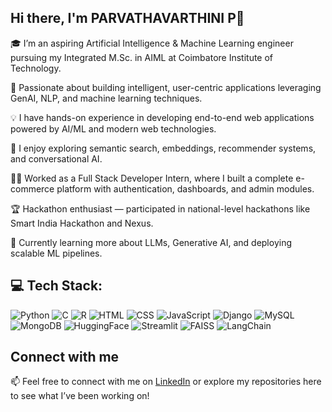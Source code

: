 ## Hi there, I'm PARVATHAVARTHINI P👋

🎓 I’m an aspiring Artificial Intelligence & Machine Learning engineer pursuing my Integrated M.Sc. in AIML at Coimbatore Institute of Technology.

🚀 Passionate about building intelligent, user-centric applications leveraging GenAI, NLP, and machine learning techniques.

💡 I have hands-on experience in developing end-to-end web applications powered by AI/ML and modern web technologies.

🧠 I enjoy exploring semantic search, embeddings, recommender systems, and conversational AI.

👨‍💻 Worked as a Full Stack Developer Intern, where I built a complete e-commerce platform with authentication, dashboards, and admin modules.

🏆 Hackathon enthusiast — participated in national-level hackathons like Smart India Hackathon and Nexus.

🌱 Currently learning more about LLMs, Generative AI, and deploying scalable ML pipelines.

## 💻 Tech Stack:
![Python](https://img.shields.io/badge/Python-3776AB?style=flat-square&logo=python&logoColor=white)
![C](https://img.shields.io/badge/C-00599C?style=flat-square&logo=c&logoColor=white)
![R](https://img.shields.io/badge/R-276DC3?style=flat-square&logo=r&logoColor=white)
![HTML](https://img.shields.io/badge/HTML5-E34F26?style=flat-square&logo=html5&logoColor=white)
![CSS](https://img.shields.io/badge/CSS3-1572B6?style=flat-square&logo=css3&logoColor=white)
![JavaScript](https://img.shields.io/badge/JavaScript-F7DF1E?style=flat-square&logo=javascript&logoColor=black)
![Django](https://img.shields.io/badge/Django-092E20?style=flat-square&logo=django&logoColor=white)
![MySQL](https://img.shields.io/badge/MySQL-4479A1?style=flat-square&logo=mysql&logoColor=white)
![MongoDB](https://img.shields.io/badge/MongoDB-4EA94B?style=flat-square&logo=mongodb&logoColor=white)
![HuggingFace](https://img.shields.io/badge/HuggingFace-FFAA00?style=flat-square&logo=huggingface&logoColor=black)
![Streamlit](https://img.shields.io/badge/Streamlit-FF4B4B?style=flat-square&logo=streamlit&logoColor=white)
![FAISS](https://img.shields.io/badge/FAISS-blue?style=flat-square)
![LangChain](https://img.shields.io/badge/LangChain-ff69b4?style=flat-square)

## Connect with me
📫 Feel free to connect with me on [LinkedIn](https://www.linkedin.com/in/parvathavarthini-p/) or explore my repositories here to see what I’ve been working on!



